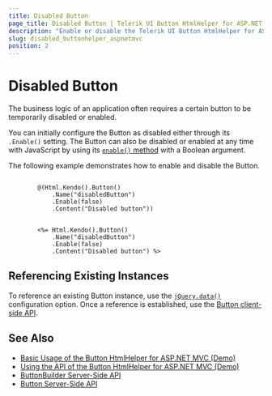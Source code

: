 ```yaml
---
title: Disabled Button
page_title: Disabled Button | Telerik UI Button HtmlHelper for ASP.NET MVC
description: "Enable or disable the Telerik UI Button HtmlHelper for ASP.NET MVC."
slug: disabled_buttonhelper_aspnetmvc
position: 2
---
```


# Disabled Button

The business logic of an application often requires a certain button to be temporarily disabled or enabled.

You can initially configure the Button as disabled either through its `.Enable()` setting. The Button can also be disabled or enabled at any time with JavaScript by using its [`enable()` method](/api//Kendo.Mvc.UI.Fluent/ButtonBuilder#enablesystemboolean) with a Boolean argument. 

The following example demonstrates how to enable and disable the Button.

```Razor

        @(Html.Kendo().Button()
            .Name("disabledButton")
            .Enable(false)
            .Content("Disabled button"))
```
```ASPX

        <%= Html.Kendo().Button()
            .Name("disabledButton")
            .Enable(false)
            .Content("Disabled button") %>
```

## Referencing Existing Instances

To reference an existing Button instance, use the [`jQuery.data()`](http://api.jquery.com/jQuery.data/) configuration option. Once a reference is established, use the [Button client-side API](https://docs.telerik.com/kendo-ui/api/javascript/ui/button).

## See Also

* [Basic Usage of the Button HtmlHelper for ASP.NET MVC (Demo)](https://demos.telerik.com/aspnet-mvc/button)
* [Using the API of the Button HtmlHelper for ASP.NET MVC (Demo)](https://demos.telerik.com/aspnet-mvc/button/api)
* [ButtonBuilder Server-Side API](/api/Kendo.Mvc.UI.Fluent/ButtonBuilder)
* [Button Server-Side API](/api/button)
